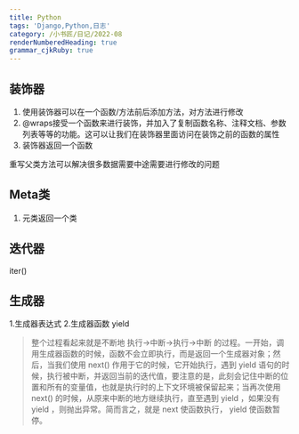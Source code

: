 ```yaml
---
title: Python
tags: 'Django,Python,日志'
category: /小书匠/日记/2022-08
renderNumberedHeading: true
grammar_cjkRuby: true
---
```


## 装饰器
 1. 使用装饰器可以在一个函数/方法前后添加方法，对方法进行修改
 2. @wraps接受一个函数来进行装饰，并加入了复制函数名称、注释文档、参数列表等等的功能。这可以让我们在装饰器里面访问在装饰之前的函数的属性
 3. 装饰器返回一个函数

重写父类方法可以解决很多数据需要中途需要进行修改的问题

## Meta类
1. 元类返回一个类

## 迭代器
iter() 

## 生成器
1.生成器表达式
2.生成器函数 yield 

> 整个过程看起来就是不断地 执行->中断->执行->中断 的过程。一开始，调用生成器函数的时候，函数不会立即执行，而是返回一个生成器对象；然后，当我们使用 next() 作用于它的时候，它开始执行，遇到 yield 语句的时候，执行被中断，并返回当前的迭代值，要注意的是，此刻会记住中断的位置和所有的变量值，也就是执行时的上下文环境被保留起来；当再次使用 next() 的时候，从原来中断的地方继续执行，直至遇到 yield ，如果没有 yield ，则抛出异常。简而言之，就是 next 使函数执行， yield 使函数暂停。

